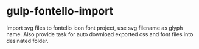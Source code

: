 gulp-fontello-import
====================

Import svg files to fontello icon font project, use svg filename as glyph name. Also provide task for auto download exported css and font files into desinated folder.
